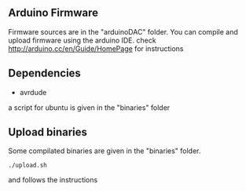 Arduino Firmware
---------------------
Firmware sources are in the "arduinoDAC" folder.
You can compile and upload firmware using the arduino IDE.
check http://arduino.cc/en/Guide/HomePage for instructions

Dependencies
---------------------
* avrdude

a script for ubuntu is given in the "binaries" folder

Upload binaries
---------------------
Some compilated binaries are given in the "binaries" folder.
    
    ./upload.sh 
  
and follows the instructions

